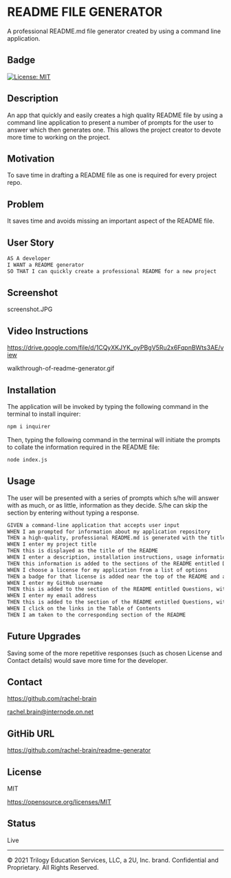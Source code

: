 # README FILE GENERATOR
A professional README.md file generator created by using a command line application.


## Badge
[![License: MIT](https://img.shields.io/badge/License-MIT-yellow.svg)](https://opensource.org/licenses/MIT)

## Description
An app that quickly and easily creates a high quality README file by using a command line application to present a number of prompts for the user to answer which then generates one. This allows the project creator to devote more time to working on the project.
    
## Motivation
To save time in drafting a README file as one is required for every project repo.
    
## Problem
It saves time and avoids missing an important aspect of the README file.

## User Story
```md
AS A developer
I WANT a README generator
SO THAT I can quickly create a professional README for a new project
```

## Screenshot
screenshot.JPG
    
## Video Instructions
https://drive.google.com/file/d/1CQyXKJYK_oyPBgV5Ru2x6FqpnBWts3AE/view

walkthrough-of-readme-generator.gif
    
## Installation
The application will be invoked by typing the following command in the terminal to install inquirer:

```bash
npm i inquirer
```

Then, typing the following command in the terminal will initiate the prompts to collate the information required in the README file:

```bash
node index.js
```
    
## Usage
The user will be presented with a series of prompts which s/he will answer with as much, or as little, information as they decide.  S/he can skip the section by entering without typing a response.

```md
GIVEN a command-line application that accepts user input
WHEN I am prompted for information about my application repository
THEN a high-quality, professional README.md is generated with the title of my project and sections entitled Description, Table of Contents, Installation, Usage, License, Contributing, Tests and Questions
WHEN I enter my project title
THEN this is displayed as the title of the README
WHEN I enter a description, installation instructions, usage information, contribution guidelines and test instructions
THEN this information is added to the sections of the README entitled Description, Installation, Usage, Contributing and Tests
WHEN I choose a license for my application from a list of options
THEN a badge for that license is added near the top of the README and a notice is added to the section of the README entitled License that explains which license the application is covered under
WHEN I enter my GitHub username
THEN this is added to the section of the README entitled Questions, with a link to my GitHub profile
WHEN I enter my email address
THEN this is added to the section of the README entitled Questions, with instructions on how to reach me with additional questions
WHEN I click on the links in the Table of Contents
THEN I am taken to the corresponding section of the README
```

## Future Upgrades
Saving some of the more repetitive responses (such as chosen License and Contact details) would save more time for the developer.

## Contact
https://github.com/rachel-brain

rachel.brain@internode.on.net

## GitHib URL
https://github.com/rachel-brain/readme-generator

## License
MIT

https://opensource.org/licenses/MIT

## Status
Live


---

© 2021 Trilogy Education Services, LLC, a 2U, Inc. brand. Confidential and Proprietary. All Rights Reserved.
